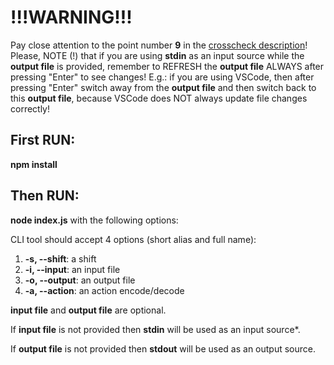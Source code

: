 # !!!WARNING!!!
Pay close attention to the point number **9** in the [crosscheck description](https://github.com/rolling-scopes-school/nodejs-course-template/blob/master/CROSSCHECK.md)!
Please, NOTE (!) that if you are using **stdin** as an input source while the **output file** is provided, remember to REFRESH the **output file** ALWAYS after pressing "Enter" to see changes! E.g.: if you are using VSCode, then after pressing "Enter" switch away from the **output file** and then switch back to this **output file**, because VSCode does NOT always update file changes correctly!

## First RUN:
**npm install**

## Then RUN:
**node index.js** with the following options:

CLI tool should accept 4 options (short alias and full name):

1.  **-s, --shift**: a shift
2.  **-i, --input**: an input file
3.  **-o, --output**: an output file
4.  **-a, --action**: an action encode/decode

**input file** and **output file** are optional.

If **input file** is not provided then **stdin** will be used as an input source*.

If **output file** is not provided then **stdout** will be used as an output source.
